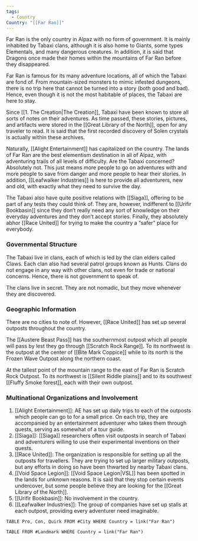 ```yaml
---
tags:
  - Country
Country: "[[Far Ran]]"
---
```

Far Ran is the only country in Alpaz with no form of government. It is mainly inhabited by Tabaxi clans, although it is also home to Giants, some types Elementals, and many dangerous creatures. In addition, it is said that Dragons once made their homes within the mountains of Far Ran before they disappeared. 

Far Ran is famous for its many adventure locations, all of which the Tabaxi are fond of. From mountain-sized monsters to mimic infested dungeons, there is no trip here that cannot be turned into a story (both good and bad). Hence, even though it is not the most habitable of places, the Tabaxi are here to stay. 

Since [[1. The Creation|The Creation]], Tabaxi have been known to store all sorts of notes on their adventures. As time passed, these stories, pictures, and artifacts were stored in the [[Great Library of the North]], open for any traveler to read. It is said that the first recorded discovery of Solen crystals is actually within these archives.

Naturally, [[Alight Entertainment]] has capitalized on the country. The lands of Far Ran are the best elementism destination in all of Alpaz, with adventuring trails of all levels of difficulty. Are the Tabaxi concerned? Absolutely not. This just means more people to go on adventures with and more people to save from danger and more people to hear their stories. In addition, [[Leafwalker Industries]] is here to provide all adventurers, new and old, with exactly what they need to survive the day. 

The Tabaxi also have quite positive relations with [[Siaga]], offering to be part of any tests they could think of. They are, however, indifferent to [[Urifir Bookbasin]] since they don’t really need any sort of knowledge on their everyday adventures and they don’t accept stories. Finally, they absolutely abhor [[Race United]] for trying to make the country a “safer” place for everybody.

### Governmental Structure

The Tabaxi live in clans, each of which is led by the clan elders called Claws. Each clan also had several patrol groups known as Hunts. Clans do not engage in any way with other clans, not even for trade or national concerns.  Hence, there is not government to speak of.

The clans live in secret. They are not nomadic, but they move whenever they are discovered. 

### Geographic Information

There are no cities to note of. However, [[Race United]] has set up several outposts throughout the country. 

The [[Austere Beast Pass]] has the southernmost outpost which all people will pass by lest they go through [[Scratch Rock Range]]. To its northwest is the outpost at the center of [[Bite Mark Coppice]] while to its north is the Frozen Wave Outpost along the northern coast. 

At the tallest point of the mountain range to the east of Far Ran is Scratch Rock Outpost. To its northwest is [[Silent Riddle plains]] and to its southwest [[Fluffy Smoke forest]], each with their own outpost. 

### Multinational Organizations and Involvement

1. [[Alight Entertainment]]: AE has set up daily trips to each of the outposts which people can go to for a small price. On each trip, they are accompanied by an entertainment adventurer who takes them through quests, serving as somewhat of a tour guide.
2. [[Siaga]]: [[Siaga]] researchers often visit outposts in search of Tabaxi and adventurers willing to use their experimental inventions on their quests. 
3. [[Race United]]: The organization is responsible for setting up all the outposts for travellers. They are trying to set up larger military outposts, but any efforts in doing so have been thwarted by nearby Tabaxi clans. 
4. [[Void Space Legion]]: [[Void Space Legion|VSL]] has been spotted in the lands for unknown reasons. It is said that they stop certain events undercover, but some people believe they are looking for the [[Great Library of the North]]. 
5. [[Urifir Bookbasin]]: No involvement in the country.
6. [[Leafwalker Industries]]: The group of companies have set up stalls at each outpost, providing every adventurer need imaginable.

```dataview
TABLE Pro, Con, Quirk FROM #City WHERE Country = link("Far Ran")

```
```dataview
TABLE FROM #Landmark WHERE Country = link("Far Ran")

```
